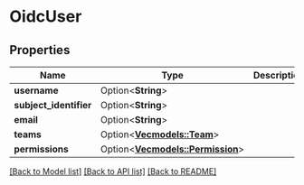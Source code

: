 # OidcUser

## Properties

Name | Type | Description | Notes
------------ | ------------- | ------------- | -------------
**username** | Option<**String**> |  | [optional]
**subject_identifier** | Option<**String**> |  | [optional]
**email** | Option<**String**> |  | [optional]
**teams** | Option<[**Vec<models::Team>**](Team.md)> |  | [optional]
**permissions** | Option<[**Vec<models::Permission>**](Permission.md)> |  | [optional]

[[Back to Model list]](../README.md#documentation-for-models) [[Back to API list]](../README.md#documentation-for-api-endpoints) [[Back to README]](../README.md)


